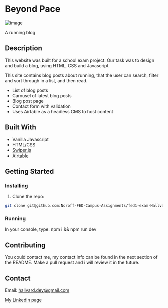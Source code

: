 # Beyond Pace

![image](https://github.com/Noroff-FED-Campus-Assignments/fed1-exam-Hallvard-Benan/blob/master/Skjermbilde%202023-06-11%20kl.%2020.35.16.png)

A running blog

## Description

This website was built for a school exam project. Our task was to design and build a blog, using HTML, CSS and Javascript.

This site contains blog posts about running, that the user can search, filter and sort through in a list, and then read.

- List of blog posts
- Carousel of latest blog posts
- Blog post page
- Contact form with validation
- Uses Airtable as a headless CMS to host content

## Built With

- Vanilla Javascript
- HTML/CSS
- [Swiper.js](https://swiperjs.com/)
- [Airtable](https://www.airtable.com/)

## Getting Started

### Installing

1. Clone the repo:

```bash
git clone git@github.com:Noroff-FED-Campus-Assignments/fed1-exam-Hallvard-Benan
```

### Running

In your console, type:
npm i && npm run dev

## Contributing

You could contact me, my contact info can be found in the next section of the README.  Make a pull request and i will review it in the future.

## Contact

Email:
hallvard.dev@gmail.com

[My LinkedIn page](https://www.linkedin.com/in/hallvard-benan-282937249/)
